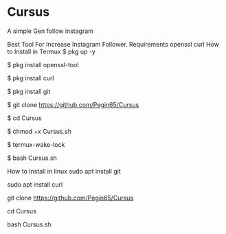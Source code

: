 # Cursus
A simple Gen follow instagram

Best Tool For Increase Instagram Follower.
Requirements
openssl
curl
How to Install in Termux
$ pkg up -y

$ pkg install openssl-tool

$ pkg install curl

$ pkg install git

$ git clone https://github.com/Pegin65/Cursus

$ cd Cursus

$ chmod +x Cursus.sh

$ termux-wake-lock

$ bash Cursus.sh

How to Install in linux
sudo apt install git

sudo apt install curl

git clone https://github.com/Pegin65/Cursus

cd Cursus

bash Cursus.sh
